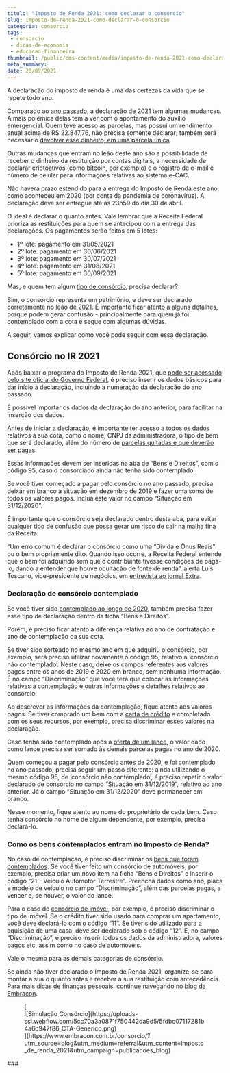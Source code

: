 ```yaml
---
titulo: "Imposto de Renda 2021: como declarar o consórcio"
slug: imposto-de-renda-2021-como-declarar-o-consorcio
categoria: consorcio
tags:
 - consorcio
 - dicas-de-economia
 - educacao-financeira
thumbnail: /public/cms-content/media/imposto-de-renda-2021-como-declarar-o-consorcio.jpg
meta_summary: 
date: 28/09/2021
---
```

A declaração do imposto de renda é uma das certezas da vida que se repete todo ano.

Comparado ao [ano passado](https://www.embracon.com.br/blog/irpf-2020-saiba-o-que-mudou-e-como-declarar-seu-consorcio), a declaração de 2021 tem algumas mudanças. A mais polêmica delas tem a ver com o apontamento do auxílio emergencial. Quem teve acesso às parcelas, mas possui um rendimento anual acima de R$ 22.847,76, não precisa somente declarar; também será necessário [devolver esse dinheiro, em uma parcela única](https://economia.uol.com.br/imposto-de-renda/noticias/redacao/2021/03/21/imposto-de-renda-2021-como-declarar-auxilio-emergencial.htm).

Outras mudanças que entram no leão deste ano são a possibilidade de receber o dinheiro da restituição por contas digitais, a necessidade de declarar criptoativos (como bitcoin, por exemplo) e o registro de e-mail e número de celular para informações relativas ao sistema e-CAC.

Não haverá prazo estendido para a entrega do Imposto de Renda este ano, como aconteceu em 2020 (por conta da pandemia de coronavírus). A declaração deve ser entregue até às 23h59 do dia 30 de abril.

O ideal é declarar o quanto antes. Vale lembrar que a Receita Federal prioriza as restituições para quem se antecipou com a entrega das declarações. Os pagamentos serão feitos em 5 lotes:

- 1º lote: pagamento em 31/05/2021
- 2º lote: pagamento em 30/06/2021
- 3º lote: pagamento em 30/07/2021
- 4º lote: pagamento em 31/08/2021
- 5º lote: pagamento em 30/09/2021

Mas, e quem tem algum [tipo de consórcio](https://www.embracon.com.br/blog/voce-conhece-todos-os-tipos-de-consorcio), precisa declarar?

Sim, o consórcio representa um patrimônio, e deve ser declarado corretamente no leão de 2021. É importante ficar atento a alguns detalhes, porque podem gerar confusão - principalmente para quem já foi contemplado com a cota e segue com algumas dúvidas.

A seguir, vamos explicar como você pode seguir com essa declaração.

Consórcio no IR 2021
--------------------

Após baixar o programa do Imposto de Renda 2021, que [pode ser acessado pelo site oficial do Governo Federal](https://www.gov.br/receitafederal/pt-br/centrais-de-conteudo/download/pgd/dirpf), é preciso inserir os dados básicos para dar início à declaração, incluindo a numeração da declaração do ano passado.

É possível importar os dados da declaração do ano anterior, para facilitar na inserção dos dados.

Antes de iniciar a declaração, é importante ter acesso a todos os dados relativos à sua cota, como o nome, CNPJ da administradora, o tipo de bem que será declarado, além do número de [parcelas quitadas e que deverão ser pagas](https://www.embracon.com.br/blog/como-calcular-as-parcelas-no-consorcio).

Essas informações devem ser inseridas na aba de “Bens e Direitos”, com o código 95, caso o consorciado ainda não tenha sido contemplado.

Se você tiver começado a pagar pelo consórcio no ano passado, precisa deixar em branco a situação em dezembro de 2019 e fazer uma soma de todos os valores pagos. Inclua este valor no campo “Situação em 31/12/2020”.

É importante que o consórcio seja declarado dentro desta aba, para evitar qualquer tipo de confusão que possa gerar um risco de cair na malha fina da Receita.

“Um erro comum é declarar o consórcio como uma “Dívida e Ônus Reais” ou o bem propriamente dito. Quando isso ocorre, a Receita Federal entende que o bem foi adquirido sem que o contribuinte tivesse condições de pagá-lo, dando a entender que houve ocultação de fonte de renda”, alerta Luís Toscano, vice-presidente de negócios, em [entrevista ao jornal Extra](https://extra.globo.com/economia/imposto-de-renda/veja-como-declarar-consorcio-no-imposto-de-renda-2021-24937791.html).

### Declaração de consórcio contemplado

Se você tiver sido [contemplado ao longo de 2020](https://www.embracon.com.br/blog/saiba-o-que-fazer-quando-for-contemplado-no-consorcio), também precisa fazer esse tipo de declaração dentro da ficha “Bens e Direitos”.

Porém, é preciso ficar atento à diferença relativa ao ano de contratação e ano de contemplação da sua cota.

Se tiver sido sorteado no mesmo ano em que adquiriu o consórcio, por exemplo, será preciso utilizar novamente o código 95, relativo a ‘consórcio não contemplado’. Neste caso, deixe os campos referentes aos valores pagos entre os anos de 2019 e 2020 em branco, sem nenhuma informação. É no campo “Discriminação” que você terá que colocar as informações relativas à contemplação e outras informações e detalhes relativos ao consórcio.

Ao descrever as informações da contemplação, fique atento aos valores pagos. Se tiver comprado um bem com a [carta de crédito](https://www.embracon.com.br/blog/tudo-o-que-voce-precisa-saber-sobre-a-carta-de-credito-de-consorcios) e completado com os seus recursos, por exemplo, precisa discriminar esses valores na declaração.

Caso tenha sido contemplado após a [oferta de um lance](https://www.embracon.com.br/blog/como-funcionam-os-tipos-de-lances-no-consorcio), o valor dado como lance precisa ser somado às demais parcelas pagas no ano de 2020.

Quem começou a pagar pelo consórcio antes de 2020, e foi contemplado no ano passado, precisa seguir um passo diferente: ainda utilizando o mesmo código 95, de ‘consórcio não contemplado’, é preciso repetir o valor declarado de consórcio no campo “Situação em 31/12/2019”, relativo ao ano anterior. Já o campo “Situação em 31/12/2020” deve permanecer em branco.

Nesse momento, fique atento ao nome do proprietário de cada bem. Caso tenha consórcio no nome de algum dependente, por exemplo, precisa declará-lo.

### Como os bens contemplados entram no Imposto de Renda?

No caso de contemplação, é preciso discriminar os [bens que foram contemplados](https://www.embracon.com.br/guia-do-contemplado). Se você tiver feito um consórcio de automóveis, por exemplo, precisa criar um novo item na ficha “Bens e Direitos” e inserir o código “21 – Veículo Automotor Terrestre”. Preencha dados como ano, placa e modelo de veículo no campo “Discriminação”, além das parcelas pagas, a vencer e, se houver, o valor do lance.

Para o caso de [consórcio de imóvel](https://www.embracon.com.br/blog/guia-completo-consorcio-imobiliario), por exemplo, é preciso discriminar o tipo de imóvel. Se o crédito tiver sido usado para comprar um apartamento, você deve declará-lo com o código “11”. Se tiver sido utilizado para a aquisição de uma casa, deve ser declarado sob o código “12”. E, no campo “Discriminação”, é preciso inserir todos os dados da administradora, valores pagos etc, assim como no caso de automóveis.

Vale o mesmo para as demais categorias de consórcio.

Se ainda não tiver declarado o Imposto de Renda 2021, organize-se para montar a sua o quanto antes e receber a sua restituição com antecedência. Para mais dicas de finanças pessoais, continue navegando no [blog da Embracon](https://www.embracon.com.br/blog).

<figure class="w-richtext-figure-type-image w-richtext-align-center">[<div>![Simulação Consórcio](https://uploads-ssl.webflow.com/5cc70a3a0871f750442da9d5/5fdbc07117281b4a6c947f86_CTA-Generico.png)</div>](https://www.embracon.com.br/consorcio/?utm_source=blog&utm_medium=referral&utm_content=imposto_de_renda_2021&utm_campaign=publicacoes_blog)</figure>### ‍  
  
